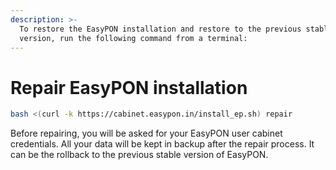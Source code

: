 ```yaml
---
description: >-
  To restore the EasyPON installation and restore to the previous stable
  version, run the following command from a terminal:
---
```


# Repair EasyPON installation

```bash
bash <(curl -k https://cabinet.easypon.in/install_ep.sh) repair
```

Before repairing, you will be asked for your EasyPON user cabinet credentials. All your data will be kept in backup after the repair process. It can be the rollback to the previous stable version of EasyPON.
